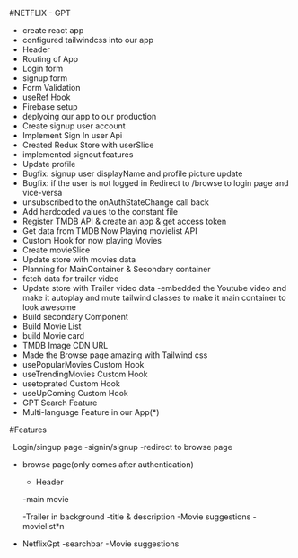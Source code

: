 #NETFLIX - GPT
- create react app
- configured tailwindcss into our app
- Header
- Routing of App
- Login form
- signup form
- Form Validation
- useRef Hook
- Firebase setup
- deplyoing our app to our production 
- Create signup user account
- Implement Sign In user Api
- Created Redux Store with userSlice
- implemented signout features
- Update profile
- Bugfix: signup user displayName and profile picture update
- Bugfix: if the user is not logged in Redirect to /browse to login page and vice-versa 
- unsubscribed to the onAuthStateChange call back
-  Add hardcoded values to the constant file
-  Register TMDB API & create an app & get access token 
- Get data from TMDB Now Playing movielist API
- Custom Hook for now playing Movies
- Create movieSlice
- Update store with movies data
- Planning for MainContainer & Secondary container
- fetch data for trailer video
- Update store with Trailer video data
-embedded the Youtube video and make it autoplay and mute
tailwind classes to make it main container to look awesome
- Build secondary Component
- Build Movie List
- build Movie card
- TMDB Image CDN URL
- Made the Browse page amazing with Tailwind css
- usePopularMovies Custom Hook
- useTrendingMovies Custom Hook
- usetoprated Custom Hook
- useUpComing Custom Hook
- GPT Search Feature 
- Multi-language Feature in our App(*)





#Features

-Login/singup page
  -signin/signup
  -redirect to browse page
  

- browse page(only comes after authentication)
  - Header

  -main movie

    -Trailer in background
    -title & description
    -Movie suggestions
      - movielist*n

- NetflixGpt
 -searchbar
 -Movie suggestions     